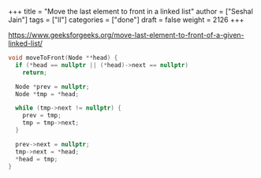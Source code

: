 +++
title = "Move the last element to front in a linked list"
author = ["Seshal Jain"]
tags = ["ll"]
categories = ["done"]
draft = false
weight = 2126
+++

<https://www.geeksforgeeks.org/move-last-element-to-front-of-a-given-linked-list/>

```cpp
void moveToFront(Node **head) {
  if (*head == nullptr || (*head)->next == nullptr)
    return;

  Node *prev = nullptr;
  Node *tmp = *head;

  while (tmp->next != nullptr) {
    prev = tmp;
    tmp = tmp->next;
  }

  prev->next = nullptr;
  tmp->next = *head;
  *head = tmp;
}
```
